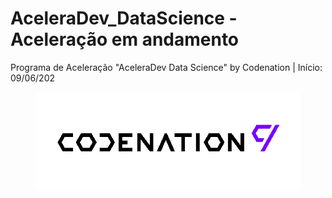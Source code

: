 # AceleraDev_DataScience - Aceleração em andamento
Programa de Aceleração "AceleraDev Data Science" by Codenation | Início: 09/06/202

<p align="center">
  <img src="https://raw.githubusercontent.com/nicolegold/AceleraDev_DataScience/master/1_05vDjNRMACek8hWh1pnltA.png" >
</p>
